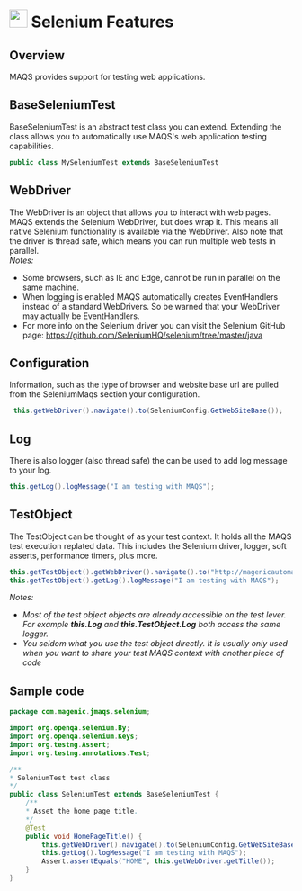 # <img src="resources/jmaqslogo.jpg" height="32" width="32"> Selenium Features

## Overview
MAQS provides support for testing web applications.  

## BaseSeleniumTest
BaseSeleniumTest is an abstract test class you can extend.  Extending the class allows you to automatically use MAQS's web application testing capabilities.
```java
public class MySeleniumTest extends BaseSeleniumTest
```

## WebDriver
The WebDriver is an object that allows you to interact with web pages. MAQS extends the Selenium WebDriver, but does wrap it. This means all native Selenium functionality is available via the WebDriver. Also note that the driver is thread safe, which means you can run multiple web tests in parallel.   
*Notes:*
* Some browsers, such as IE and Edge, cannot be run in parallel on the same machine.  
* When logging is enabled MAQS automatically creates EventHandlers instead of a standard WebDrivers. So be warned that your WebDriver may actually be EventHandlers.
* For more info on the Selenium driver you can visit the Selenium GitHub page: https://github.com/SeleniumHQ/selenium/tree/master/java

## Configuration 
Information, such as the type of browser and website base url are pulled from the SeleniumMaqs section your configuration.
```java
 this.getWebDriver().navigate().to(SeleniumConfig.GetWebSiteBase());
```
## Log
There is also logger (also thread safe) the can be used to add log message to your log.
```java
this.getLog().logMessage("I am testing with MAQS");
```
## TestObject
The TestObject can be thought of as your test context.  It holds all the MAQS test execution replated data.  This includes the Selenium driver, logger, soft asserts, performance timers, plus more.
```java
this.getTestObject().getWebDriver().navigate().to("http://magenicautomation.azurewebsites.net/");
this.getTestObject().getLog().logMessage("I am testing with MAQS");
```
*Notes:*  
* *Most of the test object objects are already accessible on the test lever. For example **this.Log** and **this.TestObject.Log** both access the same logger.*
* *You seldom what you use the test object directly.  It is usually only used when you want to share your test MAQS context with another piece of code*

## Sample code
```java
package com.magenic.jmaqs.selenium;

import org.openqa.selenium.By;
import org.openqa.selenium.Keys;
import org.testng.Assert;
import org.testng.annotations.Test;

/**
* SeleniumTest test class
*/
public class SeleniumTest extends BaseSeleniumTest {
    /**
    * Asset the home page title.
    */
    @Test
    public void HomePageTitle() {
        this.getWebDriver().navigate().to(SeleniumConfig.GetWebSiteBase());
        this.getLog().logMessage("I am testing with MAQS");
        Assert.assertEquals("HOME", this.getWebDriver.getTitle());
    }
}
```